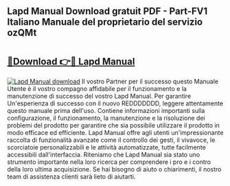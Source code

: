 ## Lapd Manual Download gratuit PDF - Part-FV1 Italiano Manuale del proprietario del servizio ozQMt

# <h2><a href="http://dfbod2.blite.top/?on=Lapd+Manual">🔗Download 👉🔴 Lapd Manual</a></h2>

[![Lapd Manual download](https://i.imgur.com/lujVjoI.png)](http://dfbod2.blite.top/?on=Lapd+Manual)
Il vostro Partner per il successo questo Manuale Utente è il vostro compagno affidabile per il funzionamento e la manutenzione di successo del vostro Lapd Manual. Per garantire Un'esperienza di successo con il nuovo REDDDDDDD, leggere attentamente questo manuale prima dell'uso. Contiene informazioni importanti sulla configurazione, il funzionamento, la manutenzione e la risoluzione dei problemi del prodotto per garantire che sia possibile utilizzare il prodotto in modo efficace ed efficiente. Lapd Manual offre agli utenti un'impressionante raccolta di funzionalità avanzate come il controllo dei gesti, il vivavoce, le scorciatoie personalizzabili e le attività automatizzate, tutte facilmente accessibili dall'interfaccia. Riteniamo che Lapd Manual sia stato uno strumento importante nella loro ricerca per comprendere i pro e i contro della loro ultima acquisizione. Se hai bisogno di aiuto o chiarimenti, il nostro team di assistenza clienti sarà lieto di aiutarti.
